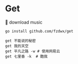 # Get

🎸 download music


```shell
go install github.com/fzdwx/get

get 不能说的秘密
get 我的天空
get 平凡之路 -w # 使用网易云
get 七里香 -k  # 酷我

```